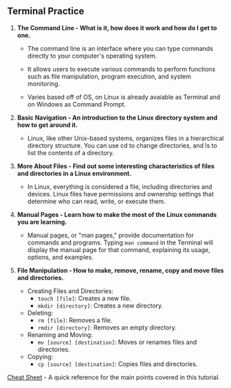 ## Terminal Practice

1. **The Command Line - What is it, how does it work and how do I get to one.**

    - The command line is an interface where you can type commands directly to your computer's operating system.

    - It allows users to execute various commands to perform functions such as file manipulation, program execution, and system monitoring.

    - Varies based off of OS, on Linux is already avaiable as Terminal and on Windows as Command Prompt.

2. **Basic Navigation - An introduction to the Linux directory system and how to get around it.**

    - Linux, like other Unix-based systems, organizes files in a hierarchical directory structure. You can use cd to change directories, and ls to list the contents of a directory.

3. **More About Files - Find out some interesting characteristics of files and directories in a Linux environment.**

    - In Linux, everything is considered a file, including directories and devices. Linux files have permissions and ownership settings that determine who can read, write, or execute them.

4. **Manual Pages - Learn how to make the most of the Linux commands you are learning.**

    - Manual pages, or "man pages," provide documentation for commands and programs. Typing `man command` in the Terminal will display the manual page for that command, explaining its usage, options, and examples.

5. **File Manipulation - How to make, remove, rename, copy and move files and directories.**

    - Creating Files and Directories:
        - `touch [file]`: Creates a new file.
        - `mkdir [directory]`: Creates a new directory.
    - Deleting:
        - `rm [file]`: Removes a file.
        - `rmdir [directory]`: Removes an empty directory.
    - Renaming and Moving:
        - `mv [source] [destination]`: Moves or renames files and directories.
    - Copying:
        - `cp [source] [destination]`: Copies files and directories.

[Cheat Sheet](https://ryanstutorials.net/linuxtutorial/cheatsheet.php) - A quick reference for the main points covered in this tutorial.